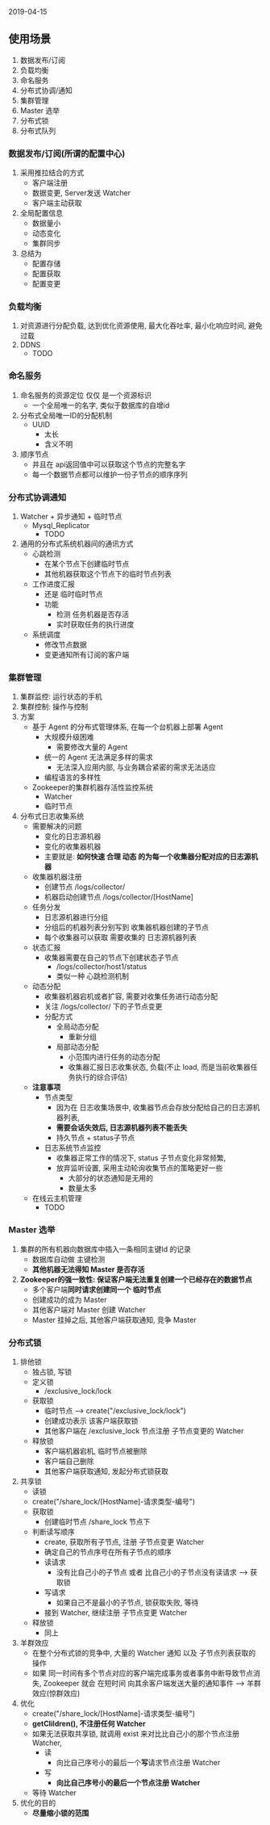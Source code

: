 2019-04-15

## 使用场景
1. 数据发布/订阅
2. 负载均衡
3. 命名服务
4. 分布式协调/通知
5. 集群管理
6. Master 选举
7. 分布式锁
8. 分布式队列

### 数据发布/订阅(所谓的配置中心)
1. 采用推拉结合的方式
    - 客户端注册
    - 数据变更, Server发送 Watcher
    - 客户端主动获取
2. 全局配置信息
    - 数据量小
    - 动态变化
    - 集群同步
3. 总结为
    - 配置存储
    - 配置获取
    - 配置变更

### 负载均衡
1. 对资源进行分配负载, 达到优化资源使用, 最大化吞吐率, 最小化响应时间, 避免过载
2. DDNS
    - TODO

### 命名服务
1. 命名服务的资源定位 仅仅 是一个资源标识
    - 一个全局唯一的名字, 类似于数据库的自增id
2. 分布式全局唯一ID的分配机制
    - UUID
        - 太长
        - 含义不明
3. 顺序节点
    - 并且在 api返回值中可以获取这个节点的完整名字
    - 每一个数据节点都可以维护一份子节点的顺序序列
    
### 分布式协调通知
1. Watcher + 异步通知 + 临时节点
    - Mysql_Replicator
        - TODO
2. 通用的分布式系统机器间的通讯方式
    - 心跳检测
        - 在某个节点下创建临时节点
        - 其他机器获取这个节点下的临时节点列表
    - 工作进度汇报
        - 还是 临时临时节点
        - 功能
            - 检测 任务机器是否存活
            - 实时获取任务的执行进度
    - 系统调度
        - 修改节点数据
        - 变更通知所有订阅的客户端

### 集群管理
1. 集群监控: 运行状态的手机
2. 集群控制: 操作与控制
3. 方案
    - 基于 Agent 的分布式管理体系, 在每一个台机器上部署 Agent
        - 大规模升级困难
            - 需要修改大量的 Agent
        - 统一的 Agent 无法满足多样的需求
            - 无法深入应用内部, 与业务耦合紧密的需求无法适应
        - 编程语言的多样性
    - Zookeeper的集群机器存活性监控系统
        - Watcher
        - 临时节点
4. 分布式日志收集系统
    - 需要解决的问题
        - 变化的日志源机器
        - 变化的收集器机器
        - 主要就是: **如何快速 合理 动态 的为每一个收集器分配对应的日志源机器**
    - 收集器机器注册
        - 创建节点 /logs/collector/
        - 机器启动创建节点 /logs/collector/[HostName]
    - 任务分发
        - 日志源机器进行分组
        - 分组后的机器列表分别写到 收集器机器创建的子节点
        - 每个收集器可以获取 需要收集的 日志源机器列表
    - 状态汇报
        - 收集器需要在自己的节点下创建状态子节点
            - /logs/collector/host1/status
            - 类似一种 心跳检测机制
    - 动态分配
        - 收集器机器宕机或者扩容, 需要对收集任务进行动态分配
        - 关注 /logs/collector/ 下的子节点变更
        - 分配方式
            - 全局动态分配
                - 重新分组
            - 局部动态分配
                - 小范围内进行任务的动态分配
                - 收集器汇报日志收集状态, 负载(不止 load, 而是当前收集器任务执行的综合评估)
    - **注意事项**
        - 节点类型
            - 因为在 日志收集场景中, 收集器节点会存放分配给自己的日志源机器列表, 
            - **需要会话失效后, 日志源机器列表不能丢失**
            - 持久节点 + status子节点
        - 日志系统节点监控
            - 收集器正常工作的情况下, status 子节点变化非常频繁, 
            - 放弃监听设置, 采用主动轮询收集节点的策略更好一些
                - 大部分的状态通知是无用的
                - 数量太多
    - 在线云主机管理
        - TODO

### Master 选举
1. 集群的所有机器向数据库中插入一条相同主键Id 的记录
    - 数据库自动做 主键检测
    - **其他机器无法得知 Master 是否存活**
2. **Zookeeper的强一致性: 保证客户端无法重复创建一个已经存在的数据节点**
    - 多个客户端**同时请求创建同一个 临时节点**
    - 创建成功的成为 Master
    - 其他客户端对 Master 创建 Watcher
    - Master 挂掉之后, 其他客户端获取通知, 竞争 Master
    
### 分布式锁
1. 排他锁
    - 独占锁, 写锁
    - 定义锁
        - /exclusive_lock/lock
    - 获取锁
        - 临时节点 --> create("/exclusive_lock/lock")
        - 创建成功表示 该客户端获取锁
        - 其他客户端在 /exclusive_lock 节点注册 子节点变更的 Watcher
    - 释放锁
        - 客户端机器宕机, 临时节点被删除
        - 客户端自己删除
        - 其他客户端获取通知, 发起分布式锁获取
2. 共享锁
    - 读锁
    - create("/share_lock/[HostName]-请求类型-编号")
    - 获取锁
        - 创建临时节点 /share_lock 节点下
    - 判断读写顺序
        - create, 获取所有子节点, 注册 子节点变更 Watcher
        - 确定自己的节点序号在所有子节点的顺序
        - 读请求
            - 没有比自己小的子节点 或者 比自己小的子节点没有读请求 --> 获取锁
        - 写请求
            - 如果自己不是最小的子节点, 锁获取失败, 等待
        - 接到 Watcher, 继续注册 子节点变更 Watcher
    - 释放锁
        - 同上
3. 羊群效应
    - 在整个分布式锁的竞争中, 大量的 Watcher 通知 以及 子节点列表获取的操作
    - 如果 同一时间有多个节点对应的客户端完成事务或者事务中断导致节点消失, Zookeeper 就会
        在短时间 向其余客户端发送大量的通知事件 --> 羊群效应(惊群效应)
4. 优化
    - create("/share_lock/[HostName]-请求类型-编号")
    - **getClildren(), 不注册任何 Watcher**
    - 如果无法获取共享锁, 就调用 exist 来对比比自己小的那个节点注册 Watcher, 
        - 读
            - 向比自己序号小的最后一个**写**请求节点注册 Watcher
        - 写
            - **向比自己序号小的最后一个节点注册 Watcher**
    - 等待 Watcher
4. 优化的目的
    - **尽量缩小锁的范围**
       